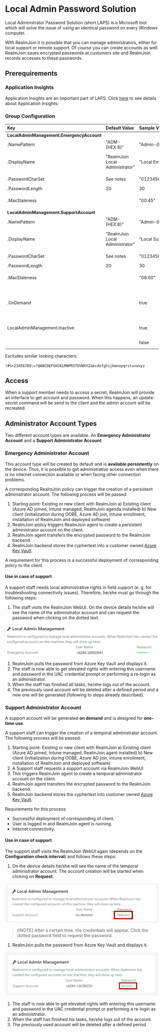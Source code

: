 # Local Admin Password Solution

Local Administrator Password Solution \(short LAPS\) is a Microsoft tool which will solve the issue of using an identical password on every Windows computer.

With RealmJoin it is possible that you can manage administrators, either for local support or remote support. Of course you can create accounts as well. RealmJoin saves encrypted passwords at customers site and RealmJoin records accesses to these passwords.

## Prerequirements

### Application Insights

Application Insights are an important part of LAPS. Click [here](appinsights.md) to see details about Application Insights:

### Group Configuration

| Key | Default Value | Sample Value | Description |  |
| :--- | :--- | :--- | :--- | :--- |
| **LocalAdminManagement.EmergencyAccount** |  |  |  |  |
| .NamePattern | "ADM-{HEX:8}" | "Admin-{HEX:4}" |  |  |
| .DisplayName | "RealmJoin Local Administrator" | "Local Emergency Admin" | Display name of administrator account \(appears on Windows\) |  |
| .PasswordCharSet | See notes | "0123456789ABCDEFabcdef" | Charset of the password |  |
| .PasswordLength | 20 | 30 |  |  |
| .MaxStaleness |  | "00:45" | Delete and recreate profile 45 min. after last use. |  |
| **LocalAdminManagement.SupportAccount** |  |  |  |  |
| .NamePattern | "ADM-{HEX:8}" | "Admin-{HEX:4}" |  |  |
| .DisplayName | "RealmJoin Local Administrator" | "Local Support Admin" | Display name of administrator account \(appears on Windows\) |  |
| .PasswordCharSet | See notes | "0123456789ABCDEFabcdef" | Charset of the password |  |
| .PasswordLength | 20 | 30 |  |  |
| .MaxStaleness |  | "08:00" | Delete and recreate profile 8 hours after last use. |  |
| .OnDemand |  | true | Create support account only when requested through RealmJoin Portal. Account will expire after 12 hours. |  |
| LocalAdminManagement.Inactive |  | true | Kill switch. Remove all accounts from all clients |  |
|  |  | false | CFG - RealmJoin-EnableSupportAdmin |  |

 Excludes similar looking characters:

`!#%+23456789:=?@ABCDEFGHJKLMNPRSTUVWXYZabcdefghijkmnopqrstuvwxyz`

## Access

When a support member needs to access a secret, RealmJoin will provide an interface to get account and password. When this happens, an update-secret command will be send to the client and the admin account will be recreated.

## Administrator Account Types

Two different account types are available. An **Emergency Administrator Account** and a **Support Administrator Account**

### Emergency Administrator Account

This account type will be created by default and is **available persistently** on the device. Thus, it is possible to get administrative access even when there is no internet connection available or when facing other connection problems.

A corresponding RealmJoin policy can trigger the creation of a persistent administrator account. The following process will be passed:

1. Starting point: Existing or new client with RealmJoin a\) Existing client \(Azure AD joined, Intune managed, RealmJoin agenda installed\) b\) New client \(initialization during OOBE, Azure AD join, Intune enrollment, installation of RealmJoin and deployed software\)
2. RealmJoin policy triggers RealmJoin agent to create a persistent administrator account on the client.
3. RealmJoin agent transfers the encrypted password to the RealmJoin backend.
4. RealmJoin backend stores the cyphertext into a customer owned [Azure Key Vault](keyvault.md).

A requirement for this process is a successful deployment of corresponding policy to the client.

#### Use in case of support

A support staff needs local administrative rights in field support \(e. g. for troubleshooting connectivity issues\). Therefore, he/she must go through the following steps:

1. The staff visits the RealmJoin WebUI. On the device details he/she will see the name of the administrator account and can request the password when clicking on the dotted text.

[![Request password for emergency admin](../.gitbook/assets/rj-laps1.png)](https://github.com/realmjoin/realmjoin-gitbooks/tree/3c2250fcc0d712e1b40ac535a1766b57ce01910c/docs/media/rj-laps1.png)

1. RealmJoin pulls the password from Azure Key Vault and displays it.
2. The staff is now able to get elevated rights with entering this username and password in the UAC credential prompt or performing a re-login as an administrator.
3. When the staff has finished all tasks, he/she logs out of the account.
4. The previously used account will be deleted after a defined period and a new one will be generated \(following to steps already described\).

### Support Administrator Account

A support account will be generated **on demand** and is designed for **one-time use**.

A support staff can trigger the creation of a temporal administrator account. The following process will be passed:

1. Starting point: Existing or new client with RealmJoin a\) Existing client \(Azure AD joined, Intune managed, RealmJoin agent installed\) b\) New client \(initialization during OOBE, Azure AD join, Intune enrollment, installation of RealmJoin and deployed software\)
2. A Support staff requests a support account via RealmJoin WebUI
3. This triggers RealmJoin agent to create a temporal administrator account on the client.
4. RealmJoin agent transfers the encrypted password to the RealmJoin backend.
5. RealmJoin backend stores the cyphertext into customer owned [Azure Key Vault](keyvault.md).

Requirements for this process:

* Successful deployment of corresponding of client.
* User is logged in and RealmJoin agent is running.
* Internet connectivity.

#### Use in case of support

The support staff visits the RealmJoin WebUI again \(depends on the **Configuration check interval**\) and follows these steps:

1. On the device details he/she will see the name of the temporal administrator account. The account creation will be started when clicking on **Request**.

[![Request password for support admin](../.gitbook/assets/rj-laps2.png)](https://github.com/realmjoin/realmjoin-gitbooks/tree/3c2250fcc0d712e1b40ac535a1766b57ce01910c/docs/media/rj-laps2.png)

> \[!NOTE\] After a certain time, the credentials will appear. Click the dotted password field to request the password.

1. RealmJoin pulls the password from Azure Key Vault and displays it.

[![Request password for emergency admin](../.gitbook/assets/rj-laps3.png)](https://github.com/realmjoin/realmjoin-gitbooks/tree/3c2250fcc0d712e1b40ac535a1766b57ce01910c/docs/media/rj-laps3.png)

1. The staff is now able to get elevated rights with entering this username and password in the UAC credential prompt or performing a re-login as an administrator.
2. When the staff has finished his tasks, he/she logs out of the account.
3. The previously used account will be deleted after a defined period

